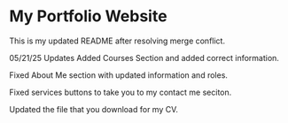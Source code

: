 # My Portfolio Website

This is my updated README after resolving merge conflict.

05/21/25 Updates
 Added Courses Section and added correct information.

 Fixed About Me section with updated information and roles.

 Fixed services buttons to take you to my contact me seciton.

 Updated the file that you download for my CV.
